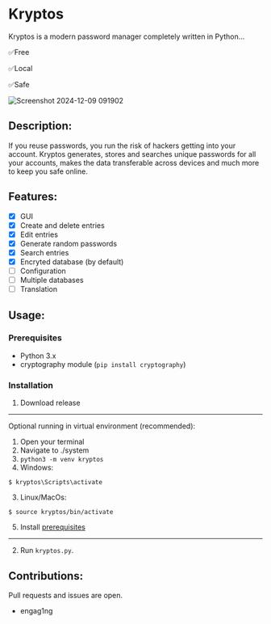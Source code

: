 # Kryptos
Kryptos is a modern password manager completely written in Python...

✅Free

✅Local

✅Safe

![Screenshot 2024-12-09 091902](https://github.com/user-attachments/assets/b0a64e52-f6cf-4e25-bf35-65f6ae7ca4a8)

## Description:
If you reuse passwords, you run the risk of hackers getting into your account. Kryptos generates, stores and searches unique passwords for all your accounts, makes the data transferable across devices and much more to keep you safe online.

## Features:
- [x] GUI
- [x] Create and delete entries
- [x] Edit entries
- [x] Generate random passwords
- [x] Search entries
- [x] Encryted database (by default)
- [ ] Configuration
- [ ] Multiple databases
- [ ] Translation

## Usage:
### Prerequisites
- Python 3.x
- cryptography module (`pip install cryptography`)
### Installation
1. Download release

---
Optional running in virtual environment (recommended):
1. Open your terminal
2. Navigate to ./system
3. `python3 -m venv kryptos`
4. Windows:
```
$ kryptos\Scripts\activate
```
3. Linux/MacOs:
```
$ source kryptos/bin/activate
```
5. Install [prerequisites](#prerequisites)
---
2. Run `kryptos.py`.

## Contributions:
Pull requests and issues are open.

- engag1ng

